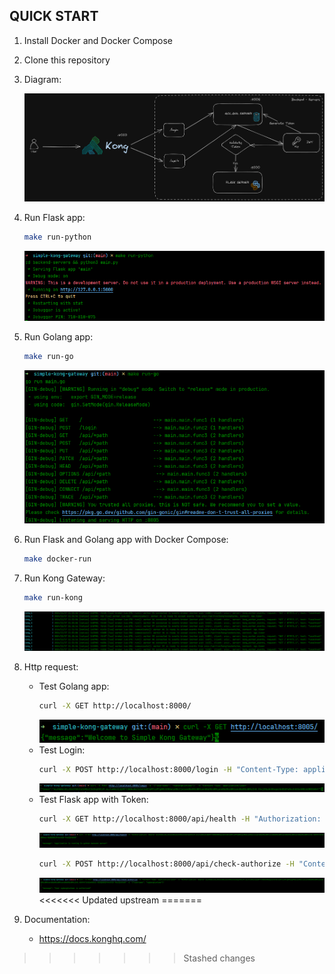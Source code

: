 ## QUICK START

1. Install Docker and Docker Compose
2. Clone this repository
3. Diagram:
   
   ![](images/diagram.png)
5. Run Flask app:

    ```bash
    make run-python
    ```
   ![](images/python.png)
6. Run Golang app:

    ```bash
    make run-go
    ```
   ![](images/go.png)
7. Run Flask and Golang app with Docker Compose:

    ```bash
    make docker-run
    ```
8. Run Kong Gateway:

    ```bash
    make run-kong
    ```
   ![](images/kong.png)
9. Http request:

    - Test Golang app:
        ```bash
        curl -X GET http://localhost:8000/
        ```
      ![](images/test-go.png)
    - Test Login:
        ```bash
        curl -X POST http://localhost:8000/login -H "Content-Type: application/json" -d '{"username": "ngdangkietswe"}'
        ```
      ![](images/test-login.png)
    - Test Flask app with Token:
        ```bash
        curl -X GET http://localhost:8000/api/health -H "Authorization: Bearer {token}" 
        ```
      ![](images/test-python-health.png)
        ```bash
        curl -X POST http://localhost:8000/api/check-authorize -H "Content-Type: application/json" -H "Authorization: Bearer {token}" -d '{"username": "ngdangkietswe"}' 
        ```
      ![](images/test-python-authorize.png)
<<<<<<< Updated upstream
=======
9. Documentation:
    - https://docs.konghq.com/
>>>>>>> Stashed changes

